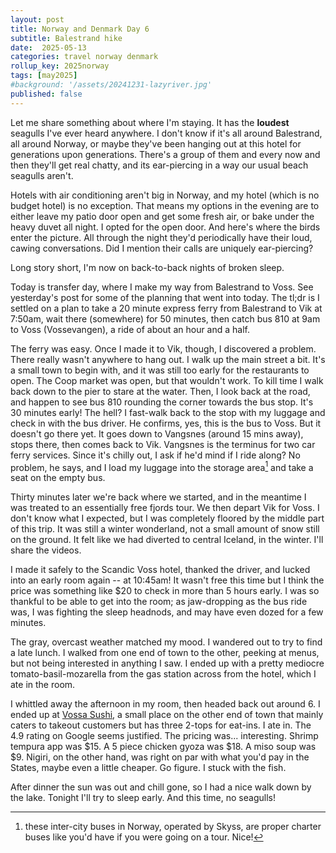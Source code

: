 ```yaml
---
layout: post
title: Norway and Denmark Day 6
subtitle: Balestrand hike
date:  2025-05-13
categories: travel norway denmark
rollup_key: 2025norway
tags: [may2025]
#background: '/assets/20241231-lazyriver.jpg'
published: false
---
```


Let me share something about where I'm staying. It has the **loudest** seagulls I've ever heard anywhere. I don't know if it's all around Balestrand, all around Norway, or maybe they've been hanging out at this hotel for generations upon generations. There's a group of them and every now and then they'll get real chatty, and its ear-piercing in a way our usual beach seagulls aren't.

Hotels with air conditioning aren't big in Norway, and my hotel (which is no budget hotel) is no exception. That means my options in the evening are to either leave my patio door open and get some fresh air, or bake under the heavy duvet all night. I opted for the open door. And here's where the birds enter the picture. All through the night they'd periodically have their loud, cawing conversations. Did I mention their calls are uniquely ear-piercing? 

Long story short, I'm now on back-to-back nights of broken sleep.

Today is transfer day, where I make my way from Balestrand to Voss. See yesterday's post for some of the planning that went into today. The tl;dr is I settled on a plan to take a 20 minute express ferry from Balestrand to Vik at 7:50am, wait there (somewhere) for 50 minutes, then catch bus 810 at 9am to Voss (Vossevangen), a ride of about an hour and a half. 

The ferry was easy. Once I made it to Vik, though, I discovered a problem. There really wasn't anywhere to hang out. I walk up the main street a bit. It's a small town to begin with, and it was still too early for the restaurants to open. The Coop market was open, but that wouldn't work. To kill time I walk back down to the pier to stare at the water. Then, I look back at the road, and happen to see bus 810 rounding the corner towards the bus stop. It's 30 minutes early! The hell? I fast-walk back to the stop with my luggage and check in with the bus driver. He confirms, yes, this is the bus to Voss. But it doesn't go there yet. It goes down to Vangsnes (around 15 mins away), stops there, then comes back to Vik. Vangsnes is the terminus for two car ferry services. Since it's chilly out, I ask if he'd mind if I ride along? No problem, he says, and I load my luggage into the storage area[^1] and take a seat on the empty bus.

Thirty minutes later we're back where we started, and in the meantime I was treated to an essentially free fjords tour. We then depart Vik for Voss. I don't know what I expected, but I was completely floored by the middle part of this trip. It was still a winter wonderland, not a small amount of snow still on the ground. It felt like we had diverted to central Iceland, in the winter. I'll share the videos. 

I made it safely to the Scandic Voss hotel, thanked the driver, and lucked into an early room again -- at 10:45am! It wasn't free this time but I think the price was something like $20 to check in more than 5 hours early. I was so thankful to be able to get into the room; as jaw-dropping as the bus ride was, I was fighting the sleep headnods, and may have even dozed for a few minutes. 

The gray, overcast weather matched my mood. I wandered out to try to find a late lunch. I walked from one end of town to the other, peeking at menus, but not being interested in anything I saw. I ended up with a pretty mediocre tomato-basil-mozarella from the gas station across from the hotel, which I ate in the room. 

I whittled away the afternoon in my room, then headed back out around 6. I ended up at [Vossa Sushi](https://vossasushi.no/), a small place on the other end of town that mainly caters to takeout customers but has three 2-tops for eat-ins. I ate in. The 4.9 rating on Google seems justified. The pricing was... interesting. Shrimp tempura app was $15. A 5 piece chicken gyoza was $18. A miso soup was $9. Nigiri, on the other hand, was right on par with what you'd pay in the States, maybe even a little cheaper. Go figure. I stuck with the fish.

After dinner the sun was out and chill gone, so I had a nice walk down by the lake. Tonight I'll try to sleep early. And this time, no seagulls!


[^1]: these inter-city buses in Norway, operated by Skyss, are proper charter buses like you'd have if you were going on a tour. Nice!